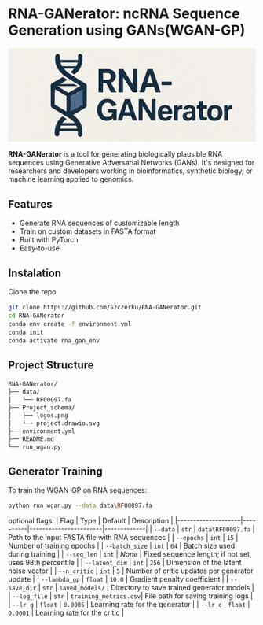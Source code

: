 <!-- # GANbert-RNA -->
<!-- ## Project Schema -->
<!-- ![Diagram](Project_schema/project.drawio.svg) -->

# RNA-GANerator: ncRNA Sequence Generation using GANs(WGAN-GP)
![Logo](Project_schema/logos.png)

**RNA-GANerator** is a tool for generating biologically plausible RNA sequences using Generative Adversarial Networks (GANs). It's designed for researchers and developers working in bioinformatics, synthetic biology, or machine learning applied to genomics.

## Features

- Generate RNA sequences of customizable length
- Train on custom datasets in FASTA format
- Built with PyTorch
- Easy-to-use

## Instalation

Clone the repo

```bash
git clone https://github.com/Szczerku/RNA-GANerator.git
cd RNA-GANerator
conda env create -f environment.yml
conda init
conda activate rna_gan_env
```
## Project Structure

```plaintext
RNA-GANerator/
├── data/
│   └── RF00097.fa
├── Project_schema/
│   ├── logos.png
│   └── project.drawio.svg
├── environment.yml
├── README.md
└── run_wgan.py
```

## Generator Training

To train the WGAN-GP on RNA sequences:

```bash
python run_wgan.py --data data\RF00097.fa
```

optional flags:
| Flag               | Type     | Default               | Description |
|--------------------|----------|-----------------------|-------------|
| `--data`           | `str`    | `data\RF00097.fa`     | Path to the input FASTA file with RNA sequences |
| `--epochs`         | `int`    | `15`                  | Number of training epochs |
| `--batch_size`     | `int`    | `64`                  | Batch size used during training |
| `--seq_len`        | `int`    | *None*                | Fixed sequence length; if not set, uses 98th percentile |
| `--latent_dim`     | `int`    | `256`                 | Dimension of the latent noise vector |
| `--n_critic`       | `int`    | `5`                   | Number of critic updates per generator update |
| `--lambda_gp`      | `float`  | `10.0`                | Gradient penalty coefficient |
| `--save_dir`       | `str`    | `saved_models/`       | Directory to save trained generator models |
| `--log_file`       | `str`    | `training_metrics.csv`| File path for saving training logs |
| `--lr_g`           | `float`  | `0.0005`              | Learning rate for the generator |
| `--lr_c`           | `float`  | `0.0001`              | Learning rate for the critic |


